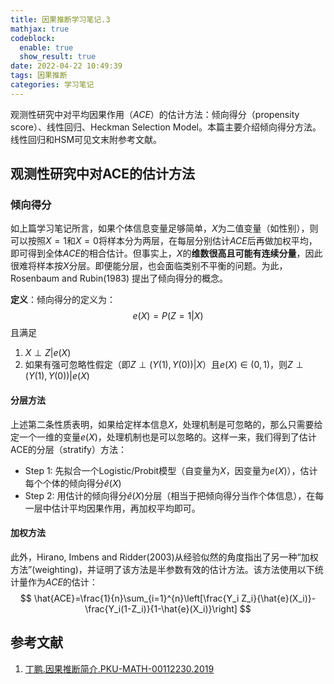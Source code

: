 ```yaml
---
title: 因果推断学习笔记.3
mathjax: true
codeblock:
  enable: true
  show_result: true
date: 2022-04-22 10:49:39
tags: 因果推断
categories: 学习笔记
---
```

观测性研究中对平均因果作用（$ACE$）的估计方法：倾向得分（propensity score）、线性回归、Heckman Selection Model。本篇主要介绍倾向得分方法。线性回归和HSM可见文末附参考文献。
<!--more-->
## 观测性研究中对ACE的估计方法
### 倾向得分
如上篇学习笔记所言，如果个体信息变量足够简单，$X$为二值变量（如性别），则可以按照$X=1$和$X=0$将样本分为两层，在每层分别估计$ACE$后再做加权平均，即可得到全体$ACE$的相合估计。但事实上，$X$的**维数很高且可能有连续分量**，因此很难将样本按$X$分层。即便能分层，也会面临类别不平衡的问题。为此，Rosenbaum and Rubin(1983) 提出了倾向得分的概念。

**定义**：倾向得分的定义为：
$$
e(X)=P(Z=1|X)
$$
且满足
1. $X\perp Z|e(X)$
2. 如果有强可忽略性假定（即$Z\perp(Y(1),Y(0))|X$）且$e(X)\in(0,1)$，则$Z\perp(Y(1),Y(0))|e(X)$

#### 分层方法
上述第二条性质表明，如果给定样本信息$X$，处理机制是可忽略的，那么只需要给定一个一维的变量$e(X)$，处理机制也是可以忽略的。这样一来，我们得到了估计ACE的分层（stratify）方法：
- Step 1: 先拟合一个Logistic/Probit模型（自变量为$X$，因变量为$e(X)$），估计每个个体的倾向得分$\hat{e}(X)$
- Step 2: 用估计的倾向得分$\hat{e}(X)$分层（相当于把倾向得分当作个体信息），在每一层中估计平均因果作用，再加权平均即可。

#### 加权方法
此外，Hirano, Imbens and Ridder(2003)从经验似然的角度指出了另一种“加权方法”(weighting)，并证明了该方法是半参数有效的估计方法。该方法使用以下统计量作为$ACE$的估计：
$$
\hat{ACE}=\frac{1}{n}\sum_{i=1}^{n}\left[\frac{Y_i Z_i}{\hat{e}(X_i)}-\frac{Y_i(1-Z_i)}{1-\hat{e}(X_i)}\right]
$$


## 参考文献

1. [丁鹏.因果推断简介.PKU-MATH-00112230.2019](https://www.math.pku.edu.cn/teachers/yaoy/math112230/lecture10_DingP_causal091101.pdf)

<section class="post-full-comments">
    <link rel="stylesheet" href="https://cdn.jsdelivr.net/npm/gitalk@1/dist/gitalk.css">
    <script src="https://cdn.jsdelivr.net/npm/gitalk@1/dist/gitalk.min.js"></script>
    <div id="gitalk-container"></div>
    <script>
        var gitalk = new Gitalk({
            clientID: 'e1bbf465a324641f76ce',
            clientSecret: 'b865ad952a6494eb48283884abbe479d3f89f4a4',
            repo: 'LiJT-Daily-Comments',
            owner: 'CSLiJT',
            admin: ['CSLiJT'], //这里可以填写具有写权限的用户名列表，用来初始化Issues的
            id: decodeURI(window.location.pathname),
            distractionFreeMode: true // Facebook-like distraction free mode
        });
        gitalk.render('gitalk-container');
    </script>
</section>